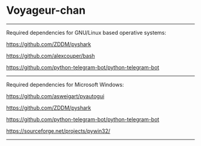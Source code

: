 # Voyageur-chan

------------------

Required dependencies for GNU/Linux based operative systems:

https://github.com/ZDDM/pyshark

https://github.com/alexcouper/bash

https://github.com/python-telegram-bot/python-telegram-bot

------------------

Required dependencies for Microsoft Windows:

https://github.com/asweigart/pyautogui

https://github.com/ZDDM/pyshark

https://github.com/python-telegram-bot/python-telegram-bot

https://sourceforge.net/projects/pywin32/

------------------
